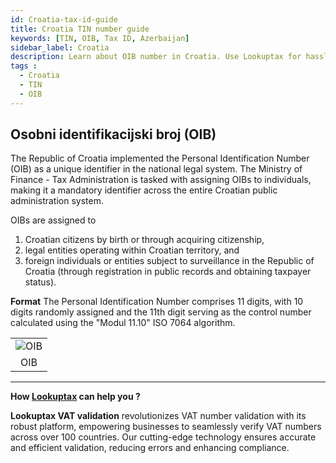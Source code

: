 ```yaml
---
id: Croatia-tax-id-guide
title: Croatia TIN number guide
keywords: [TIN, OIB, Tax ID, Azerbaijan]
sidebar_label: Croatia
description: Learn about OIB number in Croatia. Use Lookuptax for hassle-free tax id validation in Croatia and other 100+ countries
tags : 
  - Croatia
  - TIN
  - OIB
---
```


## Osobni identifikacijski broj (OIB)
The Republic of Croatia implemented the Personal Identification Number (OIB) as a unique identifier in the national legal system. The Ministry of Finance - Tax Administration is tasked with assigning OIBs to individuals, making it a mandatory identifier across the entire Croatian public administration system.

OIBs are assigned to 
1. Croatian citizens by birth or through acquiring citizenship,
2. legal entities operating within Croatian territory, and
3. foreign individuals or entities subject to surveillance in the Republic of Croatia (through registration in public records and obtaining taxpayer status).

**Format**
The Personal Identification Number comprises 11 digits, with 10 digits randomly assigned and the 11th digit serving as the control number calculated using the "Modul 11.10" ISO 7064 algorithm.

<table align="center" border="0px" border-color="#dedede"><tr><td>
  <img src="/docs/img/taxid/oib.PNG" alt="OIB"/>
  </td></tr>
  <tr><td align="center">OIB</td></tr>
</table>

----
**How [Lookuptax](https://lookuptax.com/) can help you ?**

**Lookuptax VAT validation** revolutionizes VAT number validation with its robust platform, empowering businesses to seamlessly verify VAT numbers across over 100 countries. Our cutting-edge technology ensures accurate and efficient validation, reducing errors and enhancing compliance.

